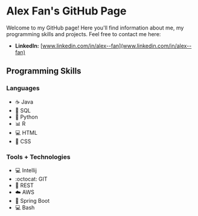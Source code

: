 # Alex Fan's GitHub Page

Welcome to my GitHub page! Here you'll find information about me, my programming skills and projects. Feel free to contact me here:

- **LinkedIn:** [www.linkedin.com/in/alex--fan](www.linkedin.com/in/alex--fan)

## Programming Skills
### Languages
- :coffee: Java
- :floppy_disk: SQL
- :snake: Python
- :bar_chart: R
- :computer: HTML
- :art: CSS

### Tools + Technologies
- :computer: Intellij
- :octocat: GIT
- :satellite: REST
- :cloud: AWS
- :rocket: Spring Boot
- :computer: Bash
